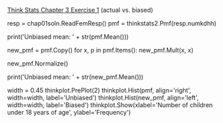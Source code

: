 [Think Stats Chapter 3 Exercise 1](http://greenteapress.com/thinkstats2/html/thinkstats2004.html#toc31) (actual vs. biased)

resp = chap01soln.ReadFemResp()
pmf = thinkstats2.Pmf(resp.numkdhh)

print('Unbiased mean: ' + str(pmf.Mean()))

new_pmf = pmf.Copy()
for x, p in pmf.Items():
    new_pmf.Mult(x, x)
        
new_pmf.Normalize()


print('Unbiased mean: ' + str(new_pmf.Mean()))

width = 0.45
thinkplot.PrePlot(2)
thinkplot.Hist(pmf, align='right', width=width, label='Unbiased')
thinkplot.Hist(new_pmf, align='left', width=width, label='Biased')
thinkplot.Show(xlabel='Number of children under 18 years of age', ylabel='Frequency')
